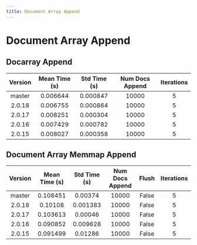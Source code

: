 ```yaml
---
title: Document Array Append
---
```

# Document Array Append

## Docarray Append

| Version | Mean Time (s) | Std Time (s) | Num Docs Append | Iterations |
| :---: | :---: | :---: | :---: | :---: |
| master | 0.006644 | 0.000847 | 10000 | 5 |
| 2.0.18 | 0.006755 | 0.000864 | 10000 | 5 |
| 2.0.17 | 0.008251 | 0.000304 | 10000 | 5 |
| 2.0.16 | 0.007429 | 0.000782 | 10000 | 5 |
| 2.0.15 | 0.008027 | 0.000358 | 10000 | 5 |
## Document Array Memmap Append

| Version | Mean Time (s) | Std Time (s) | Num Docs Append | Flush | Iterations |
| :---: | :---: | :---: | :---: | :---: | :---: |
| master | 0.108451 | 0.00374 | 10000 | False | 5 |
| 2.0.18 | 0.10108 | 0.001383 | 10000 | False | 5 |
| 2.0.17 | 0.103613 | 0.00046 | 10000 | False | 5 |
| 2.0.16 | 0.090852 | 0.009628 | 10000 | False | 5 |
| 2.0.15 | 0.091499 | 0.01286 | 10000 | False | 5 |
